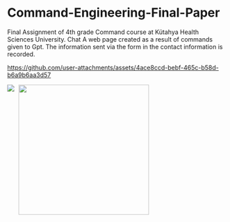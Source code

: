 

# Command-Engineering-Final-Paper

Final Assignment of 4th grade Command course at Kütahya Health Sciences University. Chat A web page created as a result of commands given to Gpt. The information sent via the form in the contact information is recorded.

https://github.com/user-attachments/assets/4ace8ccd-bebf-465c-b58d-b6a9b6aa3d57

<div style="display: flex; align-items: flex-start;">
  <img src=https://github.com/user-attachments/assets/4f561c06-3074-4b39-82f4-b7c668797bbcwidth="300" style="margin-right: 10px;" />
  <img src=https://github.com/user-attachments/assets/739872b2-dddb-4bea-a9d5-18032fbdb695 width="300" />
</div>







